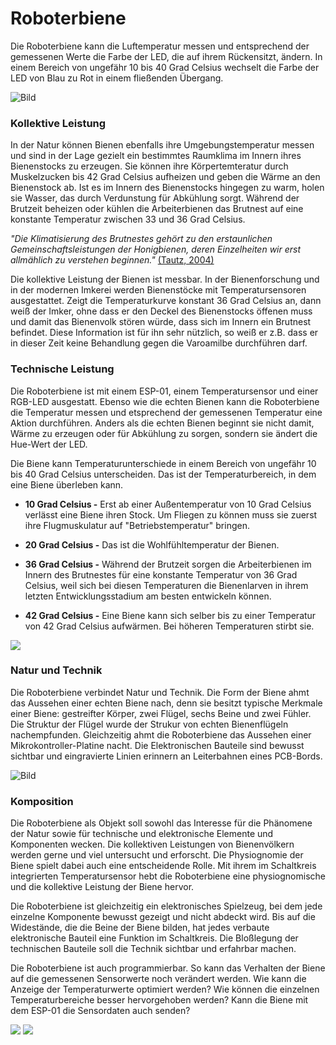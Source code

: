 # Roboterbiene
Die Roboterbiene kann die Luftemperatur messen und entsprechend der gemessenen Werte die Farbe der LED, die auf ihrem Rückensitzt, ändern. In einem Bereich von ungefähr 10 bis 40 Grad Celsius wechselt die Farbe der LED von Blau zu Rot in einem fließenden Übergang. 

![Bild](https://github.com/mnebuhr/roboterbiene/blob/master/media/Roboterbiene.jpg)

### Kollektive Leistung
In der Natur können Bienen ebenfalls ihre Umgebungstemperatur messen und sind in der Lage gezielt ein bestimmtes Raumklima im 
Innern ihres Bienenstocks zu erzeugen. Sie können ihre Körpertemteratur durch Muskelzucken bis 42 Grad Celsius aufheizen und geben die Wärme an den Bienenstock ab. Ist es im Innern des Bienenstocks hingegen zu warm, holen sie Wasser, das durch Verdunstung für Abkühlung sorgt. Während der Brutzeit beheizen oder kühlen die Arbeiterbienen das Brutnest auf eine konstante Temperatur
zwischen 33 und 36 Grad Celsius. 

*"Die Klimatisierung des Brutnestes gehört zu den erstaunlichen Gemeinschaftsleistungen der
Honigbienen, deren Einzelheiten wir erst allmählich zu verstehen beginnen."*
[(Tautz, 2004)](http://www.bienenmachenschule.de/pdf/Heizerbienen.pdf/ "Raumklimatisierung: Meisterleistung der Honigbienen, PDF")

Die kollektive Leistung der Bienen ist messbar. In der Bienenforschung und in der modernen Imkerei werden Bienenstöcke mit
Temperatursensoren ausgestattet. Zeigt die Temperaturkurve konstant 36 Grad Celsius an, dann weiß der Imker, ohne dass er den Deckel des Bienenstocks öffenen muss und damit das Bienenvolk stören würde, dass sich im Innern ein Brutnest befindet. Diese Information ist für ihn sehr nützlich, so weiß er z.B. dass er in dieser Zeit keine Behandlung gegen die Varoamilbe durchführen darf. 

### Technische Leistung

Die Roboterbiene ist mit einem ESP-01, einem Temperatursensor und einer RGB-LED ausgestatt. Ebenso wie die echten Bienen kann die Roboterbiene die Temperatur messen und etsprechend der gemessenen Temperatur eine Aktion durchführen. Anders als die echten Bienen 
beginnt sie nicht damit, Wärme zu erzeugen oder für Abkühlung zu sorgen, sondern sie ändert die Hue-Wert der LED.

Die Biene kann Temperaturunterschiede in einem Bereich von ungefähr 10 bis 40 Grad Celsius unterscheiden. Das ist der Temperaturbereich, in dem eine Biene überleben kann. 

* **10 Grad Celsius -** Erst ab einer Außentemperatur von 10 Grad Celsius verlässt eine Biene ihren Stock. Um Fliegen zu können
muss sie zuerst ihre Flugmuskulatur auf "Betriebstemperatur" bringen.

* **20 Grad Celsius -** Das ist die Wohlfühltemperatur der Bienen. 

* **36 Grad Celsius -** Während der Brutzeit sorgen die Arbeiterbienen im Innern des Brutnestes für eine konstante Temperatur 
von 36 Grad Celsius, weil sich bei diesen Temperaturen die Bienenlarven in ihrem letzten Entwicklungsstadium am besten entwickeln
können.  

* **42 Grad Celsius -** Eine Biene kann sich selber bis zu einer Temperatur von 42 Grad Celsius aufwärmen. Bei höheren Temperaturen stirbt sie.

![](https://github.com/mnebuhr/roboterbiene/blob/master/media/naturTechnik.jpg)

### Natur und Technik

Die Roboterbiene verbindet Natur und Technik. Die Form der Biene ahmt das Aussehen einer echten Biene nach, denn sie besitzt typische Merkmale einer Biene: gestreifter Körper, zwei Flügel, sechs Beine und zwei Fühler. Die Struktur der Flügel wurde der Strukur von echten Bienenflügeln nachempfunden. Gleichzeitig ahmt die Roboterbiene das Aussehen einer Mikrokontroller-Platine nacht. Die Elektronischen Bauteile sind bewusst sichtbar und eingravierte Linien erinnern an Leiterbahnen eines PCB-Bords. 

![Bild](https://github.com/mnebuhr/roboterbiene/blob/master/media/Lasercut.jpg)

### Komposition

Die Roboterbiene als Objekt soll sowohl das Interesse für die Phänomene der Natur sowie für technische und elektronische Elemente und Komponenten wecken. Die kollektiven Leistungen von Bienenvölkern werden gerne und viel untersucht und erforscht. Die Physiognomie der Biene spielt dabei auch eine entscheidende Rolle. Mit ihrem im Schaltkreis integrierten Temperatursensor hebt die Roboterbiene eine physiognomische und die kollektive Leistung der Biene hervor.  

Die Roboterbiene ist gleichzeitig ein elektronisches Spielzeug, bei dem jede einzelne Komponente bewusst gezeigt und nicht abdeckt wird. Bis auf die Widestände, die die Beine der Biene bilden, hat jedes verbaute elektronische Bauteil eine Funktion im Schaltkreis. Die Bloßlegung der technischen Bauteile soll die Technik sichtbar und erfahrbar machen.

Die Roboterbiene ist auch programmierbar. So kann das Verhalten der Biene auf die gemessenen Sensorwerte noch verändert werden. Wie kann die Anzeige der Temperaturwerte optimiert werden? Wie können die einzelnen Temperaturbereiche besser hervorgehoben werden? Kann die Biene mit dem ESP-01 die Sensordaten auch senden? 

![](https://github.com/mnebuhr/roboterbiene/blob/master/media/schaltung.png)
![](https://github.com/mnebuhr/roboterbiene/blob/master/media/Lasercut-vorlage.png)
